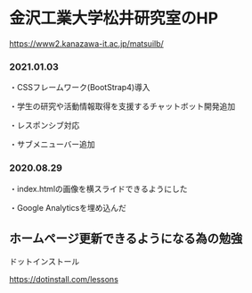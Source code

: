 # 金沢工業大学松井研究室のHP

https://www2.kanazawa-it.ac.jp/matsuilb/

### 2021.01.03
・CSSフレームワーク(BootStrap4)導入

・学生の研究や活動情報取得を支援するチャットボット開発追加

・レスポンシブ対応

・サブメニューバー追加

### 2020.08.29

・index.htmlの画像を横スライドできるようにした

・Google Analyticsを埋め込んだ

## ホームページ更新できるようになる為の勉強

ドットインストール

https://dotinstall.com/lessons
